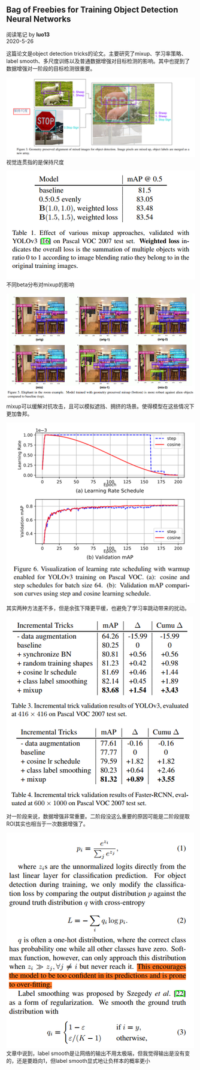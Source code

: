 ## Bag of Freebies for Training Object Detection Neural Networks
阅读笔记 by **luo13**  
2020-5-26  

这篇论文是object detection tricks的论文。主要研究了mixup、学习率策略、label smooth、多尺度训练以及普通数据增强对目标检测的影响。其中也提到了数据增强对一阶段的目标检测很重要。

![bag](../../../img/bag/视觉连贯mixup.png)  
视觉连贯指的是保持尺度  

![bag](../../../img/bag/mixup消融实验.png)  
不同beta分布对mixup的影响  

![bag](../../../img/bag/mixup效果.png)  
mixup可以缓解对抗攻击，且可以模拟遮挡、拥挤的场景。使得模型在这些情况下更加鲁邦。  

![bag](../../../img/bag/余弦下降学习率.png)  
其实两种方法差不多，但是余弦下降更平缓，也避免了学习率跳动带来的扰动。  

![bag](../../../img/bag/消融实验.png)  
对一阶段来说，数据增强非常重要。二阶段没这么重要的原因可能是二阶段提取ROI其实也相当于一次数据增强了。  

![bag](../../../img/bag/labelsmooth.png)  
文章中说到，label smooth是让网络的输出不用太极端，但我觉得输出是没有变的，还是要趋向1，但label smooth显式地让负样本的概率更小
